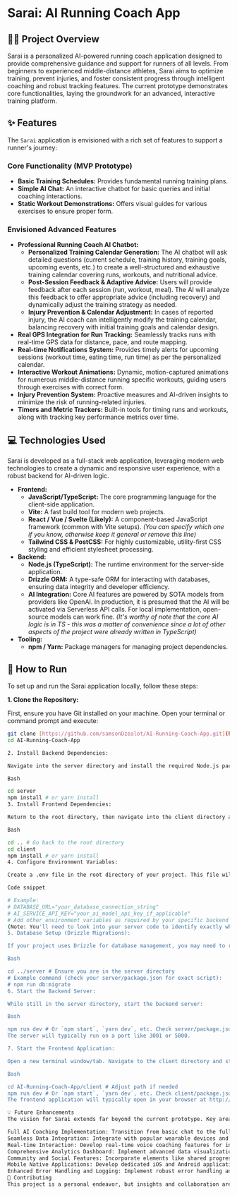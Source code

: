 # Sarai: AI Running Coach App

## 🏃‍♂️ Project Overview

Sarai is a personalized AI-powered running coach application designed to provide comprehensive guidance and support for runners of all levels. From beginners to experienced middle-distance athletes, Sarai aims to optimize training, prevent injuries, and foster consistent progress through intelligent coaching and robust tracking features. The current prototype demonstrates core functionalities, laying the groundwork for an advanced, interactive training platform.

## ✨ Features

The `Sarai` application is envisioned with a rich set of features to support a runner's journey:

### Core Functionality (MVP Prototype)

* **Basic Training Schedules:** Provides fundamental running training plans.
* **Simple AI Chat:** An interactive chatbot for basic queries and initial coaching interactions.
* **Static Workout Demonstrations:** Offers visual guides for various exercises to ensure proper form.

### Envisioned Advanced Features

* **Professional Running Coach AI Chatbot:**
    * **Personalized Training Calendar Generation:** The AI chatbot will ask detailed questions (current schedule, training history, training goals, upcoming events, etc.) to create a well-structured and exhaustive training calendar covering runs, workouts, and nutritional advice.
    * **Post-Session Feedback & Adaptive Advice:** Users will provide feedback after each session (run, workout, meal). The AI will analyze this feedback to offer appropriate advice (including recovery) and dynamically adjust the training strategy as needed.
    * **Injury Prevention & Calendar Adjustment:** In cases of reported injury, the AI coach can intelligently modify the training calendar, balancing recovery with initial training goals and calendar design.
* **Real GPS Integration for Run Tracking:** Seamlessly tracks runs with real-time GPS data for distance, pace, and route mapping.
* **Real-time Notifications System:** Provides timely alerts for upcoming sessions (workout time, eating time, run time) as per the personalized calendar.
* **Interactive Workout Animations:** Dynamic, motion-captured animations for numerous middle-distance running specific workouts, guiding users through exercises with correct form.
* **Injury Prevention System:** Proactive measures and AI-driven insights to minimize the risk of running-related injuries.
* **Timers and Metric Trackers:** Built-in tools for timing runs and workouts, along with tracking key performance metrics over time.

## 💻 Technologies Used

Sarai is developed as a full-stack web application, leveraging modern web technologies to create a dynamic and responsive user experience, with a robust backend for AI-driven logic.

* **Frontend:**
    * **JavaScript/TypeScript:** The core programming language for the client-side application.
    * **Vite:** A fast build tool for modern web projects.
    * **React / Vue / Svelte (Likely):** A component-based JavaScript framework (common with Vite setups). *(You can specify which one if you know, otherwise keep it general or remove this line)*
    * **Tailwind CSS & PostCSS:** For highly customizable, utility-first CSS styling and efficient stylesheet processing.
* **Backend:**
    * **Node.js (TypeScript):** The runtime environment for the server-side application.
    * **Drizzle ORM:** A type-safe ORM for interacting with databases, ensuring data integrity and developer efficiency.
    * **AI Integration:** Core AI features are powered by SOTA models from providers like OpenAI. In  production, it is presumed that the AI will be activated via Serverless API calls. For local implementation, open-source models can work fine. *(It's worthy of note that the core AI logic is in TS - this was a matter of convenience since a lot of other aspects of the project were already written in TypeScript)*
* **Tooling:**
    * **npm / Yarn:** Package managers for managing project dependencies.

## 🚀 How to Run

To set up and run the Sarai application locally, follow these steps:

**1. Clone the Repository:**

First, ensure you have Git installed on your machine. Open your terminal or command prompt and execute:

```bash
git clone [https://github.com/samsonDzealot/AI-Running-Coach-App.git](https://github.com/samsonDzealot/AI-Running-Coach-App.git)
cd AI-Running-Coach-App

2. Install Backend Dependencies:

Navigate into the server directory and install the required Node.js packages:

Bash

cd server
npm install # or yarn install
3. Install Frontend Dependencies:

Return to the root directory, then navigate into the client directory and install its dependencies:

Bash

cd .. # Go back to the root directory
cd client
npm install # or yarn install
4. Configure Environment Variables:

Create a .env file in the root directory of your project. This file will store sensitive information like API keys or database connection strings.

Code snippet

# Example:
# DATABASE_URL="your_database_connection_string"
# AI_SERVICE_API_KEY="your_ai_model_api_key_if_applicable"
# Add other environment variables as required by your specific backend services.
(Note: You'll need to look into your server code to identify exactly what environment variables it expects, e.g., for database connection or any external AI services it might call.)
5. Database Setup (Drizzle Migrations):

If your project uses Drizzle for database management, you may need to run migrations to set up your database schema. Check your package.json inside the server directory for scripts related to drizzle or db:migrate.

Bash

cd ../server # Ensure you are in the server directory
# Example command (check your server/package.json for exact script):
# npm run db:migrate
6. Start the Backend Server:

While still in the server directory, start the backend server:

Bash

npm run dev # Or `npm start`, `yarn dev`, etc. Check server/package.json scripts.
The server will typically run on a port like 3001 or 5000.

7. Start the Frontend Application:

Open a new terminal window/tab. Navigate to the client directory and start the frontend development server:

Bash

cd AI-Running-Coach-App/client # Adjust path if needed
npm run dev # Or `npm start`, `yarn dev`, etc. Check client/package.json scripts.
The frontend application will typically open in your browser at http://localhost:5173 (Vite's default) or similar.

💡 Future Enhancements
The vision for Sarai extends far beyond the current prototype. Key areas for future development include:

Full AI Coaching Implementation: Transition from basic chat to the fully envisioned professional running coach AI, capable of generating adaptive training plans, providing nuanced feedback, and dynamically adjusting schedules for injury prevention.
Seamless Data Integration: Integrate with popular wearable devices and running apps (e.g., Strava, Garmin Connect, Apple Health) for automatic run tracking and data import.
Real-time Interaction: Develop real-time voice coaching features for in-ear guidance during runs and interactive workout animations.
Comprehensive Analytics Dashboard: Implement advanced data visualization and analytics tools to provide users with deep insights into their progress, performance trends, and areas for improvement.
Community and Social Features: Incorporate elements like shared progress, challenges, and leaderboards to foster a supportive community.
Mobile Native Applications: Develop dedicated iOS and Android applications for a more integrated and performant mobile experience.
Enhanced Error Handling and Logging: Implement robust error handling and logging systems for improved reliability and easier debugging in a production environment.
🤝 Contributing
This project is a personal endeavor, but insights and collaboration are always welcome. Feel free to explore the codebase, adapt concepts, or reach out with ideas for future enhancements.
